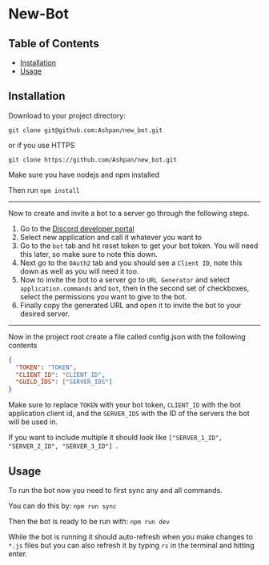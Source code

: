 # New-Bot

## Table of Contents

- [Installation](#installation)
- [Usage](#usage)

## Installation

Download to your project directory:

`git clone git@github.com:Ashpan/new_bot.git`

or if you use HTTPS

`git clone https://github.com/Ashpan/new_bot.git`

Make sure you have nodejs and npm installed

Then run `npm install`

---

Now to create and invite a bot to a server go through the following steps.

1. Go to the [Discord developer portal](https://discord.com/developers/applications)
2. Select new application and call it whatever you want to
3. Go to the `bot` tab and hit reset token to get your bot token. You will need this later, so make sure to note this down.
4. Next go to the `OAuth2` tab and you should see a `Client ID`, note this down as well as you will need it too.
5. Now to invite the bot to a server go to `URL Generator` and select `application.commands` and `bot`, then in the second set of checkboxes, select the permissions you want to give to the bot.
6. Finally copy the generated URL and open it to invite the bot to your desired server.

---

Now in the project root create a file called config.json with the following contents

```json
{
  "TOKEN": "TOKEN",
  "CLIENT_ID": "CLIENT_ID",
  "GUILD_IDS": ["SERVER_IDS"]
}
```

Make sure to replace `TOKEN` with your bot token, `CLIENT_ID` with the bot application client id, and the `SERVER_IDS` with the ID of the servers the bot will be used in.

If you want to include multiple it should look like `["SERVER_1_ID", "SERVER_2_ID", "SERVER_3_ID"] `.

## Usage

To run the bot now you need to first sync any and all commands.

You can do this by: `npm run sync`

Then the bot is ready to be run with: `npm run dev`

While the bot is running it should auto-refresh when you make changes to `*.js` files but you can also refresh it by typing `rs` in the terminal and hitting enter.
